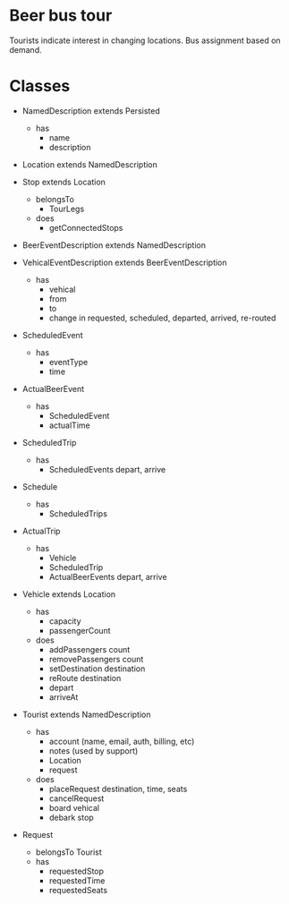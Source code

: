 # Beer bus tour

Tourists indicate interest in changing locations. Bus assignment based on
demand.

# Classes

- NamedDescription extends Persisted
  - has
    - name
    - description

- Location extends NamedDescription

- Stop extends Location
  - belongsTo
    - TourLegs
  - does
    - getConnectedStops

- BeerEventDescription extends NamedDescription

- VehicalEventDescription extends BeerEventDescription
  - has
    - vehical
    - from
    - to
    - change in requested, scheduled, departed, arrived, re-routed

- ScheduledEvent
  - has
    - eventType
    - time

- ActualBeerEvent
  - has
    - ScheduledEvent
    - actualTime

- ScheduledTrip
  - has
    - ScheduledEvents depart, arrive

- Schedule
  - has
    - ScheduledTrips

- ActualTrip
  - has
    - Vehicle
    - ScheduledTrip
    - ActualBeerEvents depart, arrive

- Vehicle extends Location
  - has
    - capacity
    - passengerCount
  - does
    - addPassengers    count
    - removePassengers count
    - setDestination   destination
    - reRoute          destination
    - depart
    - arriveAt

- Tourist extends NamedDescription
  - has
    - account   (name, email, auth, billing, etc)
    - notes     (used by support)
    - Location
    - request
  - does
    - placeRequest destination, time, seats
    - cancelRequest
    - board vehical
    - debark stop

- Request
  - belongsTo Tourist
  - has
    - requestedStop
    - requestedTime
    - requestedSeats
